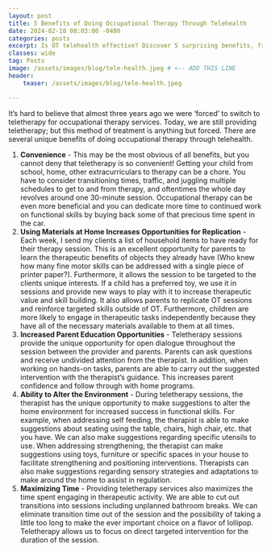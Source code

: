 ```yaml
---
layout: post
title: 5 Benefits of Doing Occupational Therapy Through Telehealth
date: 2024-02-10 08:03:00 -0400
categories: posts
excerpt: Is OT telehealth effective? Discover 5 surprising benefits, from unmatched convenience to increased parent education and using your own home environment for tailored therapy. Learn why it's here to stay.
classes: wide
tag: Posts
image: /assets/images/blog/tele-health.jpeg # <-- ADD THIS LINE
header:
    teaser: /assets/images/blog/tele-health.jpeg

---
```



It’s hard to believe that almost three years ago we were ‘forced’ to switch to teletherapy for occupational therapy services. Today, we are still providing teletherapy; but this method of treatment is anything but forced. There are several unique benefits of doing occupational therapy through telehealth.

1. **Convenience** - This may be the most obvious of all benefits, but you cannot deny that teletherapy is so convenient! Getting your child from school, home, other extracurriculars to therapy can be a chore. You have to consider transitioning times, traffic, and juggling multiple schedules to get to and from therapy, and oftentimes the whole day revolves around one 30-minute session. Occupational therapy can be even more beneficial and you can dedicate more time to continued work on functional skills by buying back some of that precious time spent in the car.
2. **Using Materials at Home Increases Opportunities for Replication** - Each week, I send my clients a list of household items to have ready for their therapy session. This is an excellent opportunity for parents to learn the therapeutic benefits of objects they already have (Who knew how many fine motor skills can be addressed with a single piece of printer paper?). Furthermore, it allows the session to be targeted to the clients unique interests. If a child has a preferred toy, we use it in sessions and provide new ways to play with it to increase therapeutic value and skill building. It also allows parents to replicate OT sessions and reinforce targeted skills outside of OT. Furthermore, children are more likely to engage in therapeutic tasks independently because they have all of the necessary materials available to them at all times.
3. **Increased Parent Education Opportunities** - Teletherapy sessions provide the unique opportunity for open dialogue throughout the session between the provider and parents. Parents can ask questions and receive undivided attention from the therapist. In addition, when working on hands-on tasks, parents are able to carry out the suggested intervention with the therapist’s guidance. This increases parent confidence and follow through with home programs.
4. **Ability to Alter the Environment** - During teletherapy sessions, the therapist has the unique opportunity to make suggestions to alter the home environment for increased success in functional skills. For example, when addressing self feeding, the therapist is able to make suggestions about seating using the table, chairs, high chair, etc. that you have. We can also make suggestions regarding specific utensils to use. When addressing strengthening, the therapist can make suggestions using toys, furniture or specific spaces in your house to facilitate strengthening and positioning interventions. Therapists can also make suggestions regarding sensory strategies and adaptations to make around the home to assist in regulation.
5. **Maximizing Time** - Providing teletherapy services also maximizes the time spent engaging in therapeutic activity. We are able to cut out transitions into sessions including unplanned bathroom breaks. We can eliminate transition time out of the session and the possibility of taking a little too long to make the ever important choice on a flavor of lollipop. Teletherapy allows us to focus on direct targeted intervention for the duration of the session.

